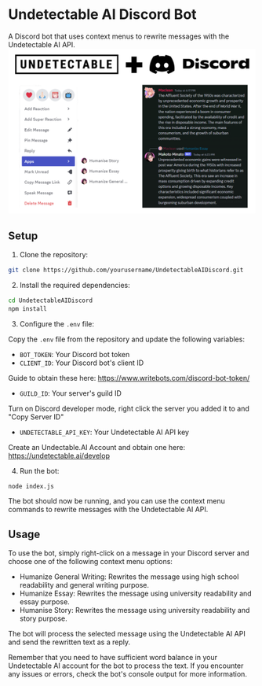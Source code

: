 # Undetectable AI Discord Bot
A Discord bot that uses context menus to rewrite messages with the Undetectable AI API.
![Picture of bot converting normal text through undetectable AI](Example.png)

## Setup

1. Clone the repository:

```bash
git clone https://github.com/yourusername/UndetectableAIDiscord.git
```

2. Install the required dependencies:

```bash
cd UndetectableAIDiscord
npm install
```

3. Configure the `.env` file:

Copy the `.env` file from the repository and update the following variables:

- `BOT_TOKEN`: Your Discord bot token
- `CLIENT_ID`: Your Discord bot's client ID

Guide to obtain these here: https://www.writebots.com/discord-bot-token/
- `GUILD_ID`: Your server's guild ID

Turn on Discord developer mode, right click the server you added it to and "Copy Server ID"
- `UNDETECTABLE_API_KEY`: Your Undetectable AI API key

Create an Undectable.AI Account and obtain one here: https://undetectable.ai/develop

4. Run the bot:

```bash
node index.js
```

The bot should now be running, and you can use the context menu commands to rewrite messages with the Undetectable AI API.

## Usage

To use the bot, simply right-click on a message in your Discord server and choose one of the following context menu options:

- Humanize General Writing: Rewrites the message using high school readability and general writing purpose.
- Humanize Essay: Rewrites the message using university readability and essay purpose.
- Humanise Story: Rewrites the message using university readability and story purpose.

The bot will process the selected message using the Undetectable AI API and send the rewritten text as a reply.

Remember that you need to have sufficient word balance in your Undetectable AI account for the bot to process the text. If you encounter any issues or errors, check the bot's console output for more information.
